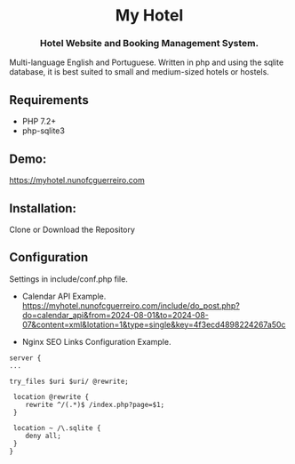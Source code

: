 <h1 align="center">
My Hotel
</h1>

<h3 align="center">
Hotel Website and Booking Management System.
</h3>

Multi-language English and Portuguese. Written in php and using the sqlite database, it is best suited to small and medium-sized hotels or hostels.
 
 
 
## Requirements
 - PHP 7.2+
 - php-sqlite3
  

## Demo:
 https://myhotel.nunofcguerreiro.com


## Installation:
 Clone or Download the Repository
 
 
## Configuration
 Settings in include/conf.php file.


 - Calendar API Example.
 https://myhotel.nunofcguerreiro.com/include/do_post.php?do=calendar_api&from=2024-08-01&to=2024-08-07&content=xml&lotation=1&type=single&key=4f3ecd4898224267a50c

 - Nginx SEO Links Configuration Example.
```
server {
...

try_files $uri $uri/ @rewrite;

 location @rewrite {
    rewrite ^/(.*)$ /index.php?page=$1;
 }

 location ~ /\.sqlite {
    deny all;
 }
}

``` 

